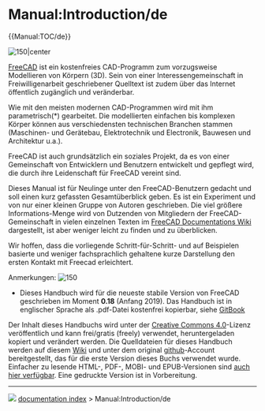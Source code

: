 # Manual:Introduction/de
{{Manual:TOC/de}}

![150\|center](images/Crystal_Clear_manual.png )

[FreeCAD](http://www.freecadweb.org) ist ein kostenfreies CAD-Programm zum vorzugsweise Modellieren von Körpern (3D). Sein von einer Interessengemeinschaft in Freiwilligenarbeit geschriebener Quelltext ist zudem über das Internet öffentlich zugänglich und veränderbar.

Wie mit den meisten modernen CAD-Programmen wird mit ihm parametrisch(\*) gearbeitet. Die modellierten einfachen bis komplexen Körper können aus verschiedensten technischen Branchen stammen (Maschinen- und Gerätebau, Elektrotechnik und Electronik, Bauwesen und Architektur u.a.).

FreeCAD ist auch grundsätzlich ein soziales Projekt, da es von einer Gemeinschaft von Entwicklern und Benutzern entwickelt und gepflegt wird, die durch ihre Leidenschaft für FreeCAD vereint sind.

Dieses Manual ist für Neulinge unter den FreeCAD-Benutzern gedacht und soll einen kurz gefassten Gesamtüberblick geben. Es ist ein Experiment und von nur einer kleinen Gruppe von Autoren geschrieben. Die viel größere Informations-Menge wird von Dutzenden von Mitgliedern der FreeCAD-Gemeinschaft in vielen einzelnen Texten im [FreeCAD Documentations Wiki](Main_Page/de.md) dargestellt, ist aber weniger leicht zu finden und zu überblicken.

Wir hoffen, dass die vorliegende Schritt-für-Schritt- und auf Beispielen basierte und weniger fachsprachlich gehaltene kurze Darstellung den ersten Kontakt mit Freecad erleichtert.

Anmerkungen: ![150](images/Crystal_Clear_manual.png )

-   Dieses Handbuch wird für die neueste stabile Version von FreeCAD geschrieben im Moment **0.18** (Anfang 2019). Das Handbuch ist in englischer Sprache als .pdf-Datei kostenfrei kopierbar, siehe [GitBook](https://www.gitbook.com/book/yorikvanhavre/a-freecad-manual/details)

Der Inhalt dieses Handbuchs wird unter der [Creative Commons 4.0](http://creativecommons.org/licenses/by/4.0/)-Lizenz veröffentlich und kann frei/gratis (freely) verwendet, heruntergeladen kopiert und verändert werden. Die Quelldateien für dieses Handbuch werden auf diesem [Wiki](Main_Page/de.md) und unter dem original [github](https://github.com/yorikvanhavre/FreeCAD-manual)-Account bereitgestellt, das für die erste Version dieses Buchs verwendet wurde. Einfacher zu lesende HTML-, PDF-, MOBI- und EPUB-Versionen sind [auch hier verfügbar](https://github.com/yorikvanhavre/FreeCAD-manual/releases). Eine gedruckte Version ist in Vorbereitung.



---
![](images/Button_right.svg) [documentation index](../README.md) > Manual:Introduction/de

